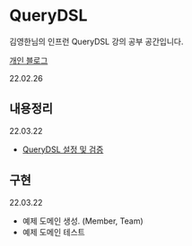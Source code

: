 # QueryDSL

김영한님의 인프런 QueryDSL 강의 공부 공간입니다.  

[개인 블로그](https://jddng.tistory.com/category/Spring/Querydsl)

22.02.26

## 내용정리
22.03.22
  - [QueryDSL 설정 및 검증](https://jddng.tistory.com/331)

## 구현 
22.03.22
  - 예제 도메인 생성. (Member, Team)
  - 예제 도메인 테스트
